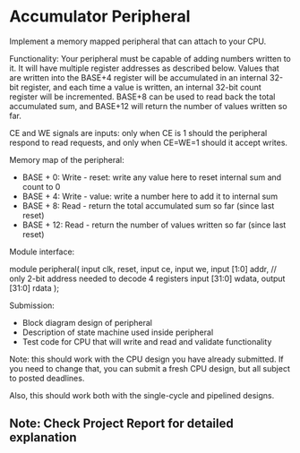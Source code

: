 
# Accumulator Peripheral

Implement a memory mapped peripheral that can attach to your CPU.

Functionality: Your peripheral must be capable of adding numbers written to it. It will have multiple register addresses as described below. Values that are written into the BASE+4 register will be accumulated in an internal 32-bit register, and each time a value is written, an internal 32-bit count register will be incremented. BASE+8 can be used to read back the total accumulated sum, and BASE+12 will return the number of values written so far.

CE and WE signals are inputs: only when CE is 1 should the peripheral respond to read requests, and only when CE=WE=1 should it accept writes.

Memory map of the peripheral:

-   BASE + 0: Write - reset: write any value here to reset internal sum and count to 0
-   BASE + 4: Write - value: write a number here to add it to internal sum
-   BASE + 8: Read - return the total accumulated sum so far (since last reset)
-   BASE + 12: Read - return the number of values written so far (since last reset)

Module interface:

module peripheral(
  input clk, reset,
  input ce,
  input we,
  input [1:0] addr,  // only 2-bit address needed to decode 4 registers
  input [31:0] wdata,
  output [31:0] rdata
);

Submission:

-   Block diagram design of peripheral
-   Description of state machine used inside peripheral
-   Test code for CPU that will write and read and validate functionality

Note: this should work with the CPU design you have already submitted. If you need to change that, you can submit a fresh CPU design, but all subject to posted deadlines.

Also, this should work both with the single-cycle and pipelined designs.

## Note: Check Project Report for detailed explanation
